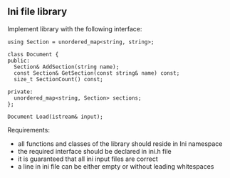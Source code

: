 ## Ini file library

Implement library with the following interface:
```
using Section = unordered_map<string, string>;

class Document {
public:
  Section& AddSection(string name);
  const Section& GetSection(const string& name) const;
  size_t SectionCount() const;

private:
  unordered_map<string, Section> sections;
};

Document Load(istream& input);
```

Requirements:
- all functions and classes of the library should reside in Ini namespace
- the required interface should be declared in ini.h file
- it is guaranteed that all ini input files are correct
- a line in ini file can be either empty or without leading whitespaces